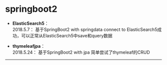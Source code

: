 # springboot2

- **ElasticSearch5**：  
2018.5.7： 基于SpringBoot2 with springdata connect to ElasticSearch5成功，可以正常从ElasticSearch5中save和query数据

- **thymeleafjpa**：  
2018.5.24： 基于SpringBoot2 with jpa 简单尝试了thymeleaf的CRUD

***
